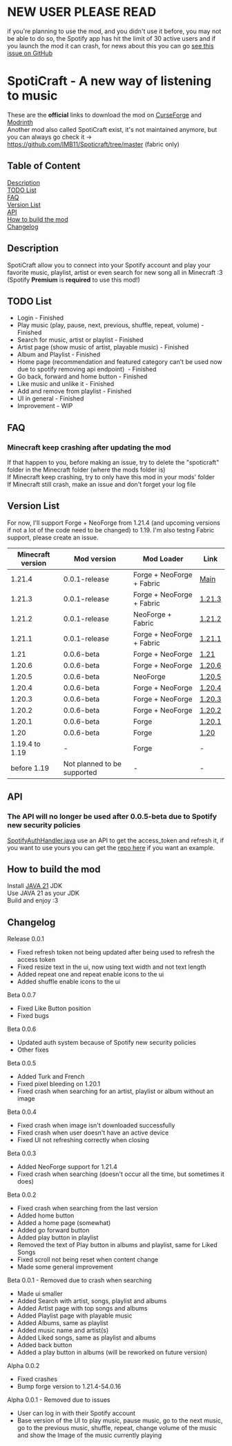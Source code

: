 # NEW USER PLEASE READ
if you're planning to use the mod, and you didn't use it before, you may not be able to do so, the Spotify app has hit the limit of 30 active users and if you launch the mod it can crash, for news about this you can go [see this issue on GitHub](https://github.com/LeonimusTTV/SpotiCraft/issues/2)

# SpotiCraft - A new way of listening to music

These are the **official** links to download the mod on [CurseForge](https://www.curseforge.com/minecraft/mc-mods/spoticraft-2) and [Modrinth](https://modrinth.com/mod/spoticraft-2) \
Another mod also called SpotiCraft exist, it's not maintained anymore, but you can always go check it -> https://github.com/IMB11/Spoticraft/tree/master (fabric only)

## Table of Content
[Description](#description)\
[TODO List](#todo-list)\
[FAQ](#faq)\
[Version List](#version-list)\
[API](#api)\
[How to build the mod](#how-to-build-the-mod)\
[Changelog](#changelog)

## Description
SpotiCraft allow you to connect into your Spotify account and play your favorite music, playlist, artist or even search for new song all in Minecraft :3 (Spotify **Premium** is **required** to use this mod!)

## TODO List
- Login - Finished
- Play music (play, pause, next, previous, shuffle, repeat, volume) - Finished
- Search for music, artist or playlist - Finished
- Artist page (show music of artist, playable music) - Finished
- Album and Playlist - Finished
- Home page (recommendation and featured category can't be used now due to spotify removing api endpoint)  - Finished
- Go back, forward and home button - Finished
- Like music and unlike it - Finished
- Add and remove from playlist - Finished
- UI in general - Finished
- Improvement - WIP

## FAQ

### Minecraft keep crashing after updating the mod

If that happen to you, before making an issue, try to delete the "spoticraft" folder in the Minecraft folder (where the mods folder is)\
If Minecraft keep crashing, try to only have this mod in your mods' folder\
If Minecraft still crash, make an issue and don't forget your log file

## Version List
For now, I'll support Forge + NeoForge from 1.21.4 (and upcoming versions if not a lot of the code need to be changed) to 1.19.
I'm also testng Fabric support, please create an issue.

| Minecraft version | Mod version                 | Mod Loader                | Link                                                            |
|-------------------|-----------------------------|---------------------------|-----------------------------------------------------------------|
| 1.21.4            | 0.0.1-release               | Forge + NeoForge + Fabric | [Main](https://github.com/LeonimusTTV/SpotiCraft/tree/master)   |
| 1.21.3            | 0.0.1-release               | Forge + NeoForge + Fabric | [1.21.3](https://github.com/LeonimusTTV/SpotiCraft/tree/1.21.3) |
| 1.21.2            | 0.0.1-release               | NeoForge + Fabric         | [1.21.2](https://github.com/LeonimusTTV/SpotiCraft/tree/1.21.2) |
| 1.21.1            | 0.0.1-release               | Forge + NeoForge + Fabric | [1.21.1](https://github.com/LeonimusTTV/SpotiCraft/tree/1.21.1) |
| 1.21              | 0.0.6-beta                  | Forge + NeoForge          | [1.21](https://github.com/LeonimusTTV/SpotiCraft/tree/1.21)     |
| 1.20.6            | 0.0.6-beta                  | Forge + NeoForge          | [1.20.6](https://github.com/LeonimusTTV/SpotiCraft/tree/1.20.6) |
| 1.20.5            | 0.0.6-beta                  | NeoForge                  | [1.20.5](https://github.com/LeonimusTTV/SpotiCraft/tree/1.20.5) |
| 1.20.4            | 0.0.6-beta                  | Forge + NeoForge          | [1.20.4](https://github.com/LeonimusTTV/SpotiCraft/tree/1.20.4) |
| 1.20.3            | 0.0.6-beta                  | Forge + NeoForge          | [1.20.3](https://github.com/LeonimusTTV/SpotiCraft/tree/1.20.3) |
| 1.20.2            | 0.0.6-beta                  | Forge + NeoForge          | [1.20.2](https://github.com/LeonimusTTV/SpotiCraft/tree/1.20.2) |
| 1.20.1            | 0.0.6-beta                  | Forge                     | [1.20.1](https://github.com/LeonimusTTV/SpotiCraft/tree/1.20.1) |
| 1.20              | 0.0.6-beta                  | Forge                     | [1.20](https://github.com/LeonimusTTV/SpotiCraft/tree/1.20)     |
| 1.19.4 to 1.19    | -                           | Forge                     | -                                                               |
| before 1.19       | Not planned to be supported | -                         | -                                                               |

## API
### The API will no longer be used after 0.0.5-beta due to Spotify new security policies
[SpotifyAuthHandler.java](https://github.com/LeonimusTTV/SpotiCraft/blob/master/src/main/java/com/leonimust/spoticraft/server/SpotifyAuthHandler.java#L31) use an API to get the access_token and refresh it, if you want to use yours you can get the [repo here](https://github.com/LeonimusTTV/SpotiCraft-API) if you want an example.

## How to build the mod
Install [JAVA 21](https://adoptium.net/temurin/releases/) JDK\
Use JAVA 21 as your JDK\
Build and enjoy :3

## Changelog
Release 0.0.1
- Fixed refresh token not being updated after being used to refresh the access token
- Fixed resize text in the ui, now using text width and not text length
- Added repeat one and repeat enable icons to the ui
- Added shuffle enable icons to the ui

Beta 0.0.7
- Fixed Like Button position
- Fixed bugs

Beta 0.0.6
- Updated auth system because of Spotify new security policies
- Other fixes

Beta 0.0.5
- Added Turk and French
- Fixed pixel bleeding on 1.20.1
- Fixed crash when searching for an artist, playlist or album without an image

Beta 0.0.4
- Fixed crash when image isn't downloaded successfully
- Fixed crash when user doesn't have an active device
- Fixed UI not refreshing correctly when closing

Beta 0.0.3
- Added NeoForge support for 1.21.4
- Fixed crash when searching (doesn't occur all the time, but sometimes it does)

Beta 0.0.2
- Fixed crash when searching from the last version
- Added home button
- Added a home page (somewhat)
- Added go forward button
- Added play button in playlist
- Removed the text of Play button in albums and playlist, same for Liked Songs
- Fixed scroll not being reset when content change
- Made some general improvement

Beta 0.0.1 - Removed due to crash when searching
- Made ui smaller
- Added Search with artist, songs, playlist and albums
- Added Artist page with top songs and albums
- Added Playlist page with playable music
- Added Albums, same as playlist
- Added music name and artist(s)
- Added Liked songs, same as playlist and albums
- Added back button
- Added a play button in albums (will be reworked on future version)

Alpha 0.0.2
- Fixed crashes
- Bump forge version to 1.21.4-54.0.16

Alpha 0.0.1 - Removed due to issues
- User can log in with their Spotify account
- Base version of the UI to play music, pause music, go to the next music, go to the previous music, shuffle, repeat, change volume of the music and show the Image of the music currently playing

